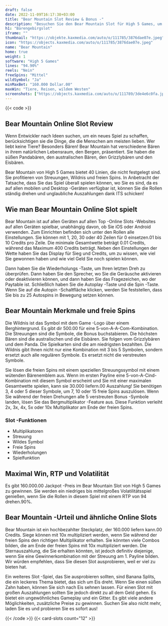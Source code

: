 ```yaml
---
draft: false
date: 2022-11-09T16:17:38+03:00
title: "Bear Mountain Slot Review & Bonus -"
description: "Besuchen Sie den Bear Mountain Slot für High 5 Games, um epische Belohnungen zu gewinnen! Bietet Wilds, Multiplikatoren und kostenlose Spins! Finden Sie die Informationen, die Sie in unserer Bewertung benötigen."
h1: "Bärengebirgslot"
iframe: ""
thumbnail: "https://objekte.kaxmedia.com/auto/o/111785/3876dae07e.jpeg"
icon: "https://objects.kaxmedia.com/auto/o/111785/3876dae07e.jpeg"
name: "Bear Mountain"
home: true
weight: 1
software: "High 5 Games"
lines: "94.90%"
reels: "Nein"
freeSpins: "Mittel"
wildSymbol: "Ja"
minMaxBet: "160.000 Dollar.00"
maxWin: "Tiere, Reisen, wildem Westen"
screenshots: ["https://objects.kaxmedia.com/auto/o/111789/3de4e6c0fa.jpeg"]
---
```


{{< code >}}<h2>Bear Mountain Online Slot Review</h2><p>Wenn Entwickler nach Ideen suchen, um ein neues Spiel zu schaffen, berücksichtigen sie die Dinge, die die Menschen am meisten lieben. Wer liebt keine Tiere? Besonders Bären! Bear Mountain hat verschiedene Bären in ihrem natürlichen Lebensraum, den Bergen, präsentiert. Sie haben die süßen Pandabären, den australischen Bären, den Grizzlybären und den Eisbären.</p><p>Bear Mountain von High 5 Games bietet 40 Linien, die nicht festgelegt sind. Sie profitieren von Streuungen, Wildnis und freien Spins. In Anbetracht der Tatsache, dass Sie das Spiel überall spielen können, wo Sie es sind, da es auf allen mobilen und Desktop -Geräten verfügbar ist, können Sie die Rollen ständig drehen und unglaubliche Auszahlungen dank ITS schicken!</p><h2>Wie man Bear Mountain Online Slot spielt</h2><p>Bear Mountain ist auf allen Geräten auf allen Top -Online Slots -Websites auf allen Geräten spielbar, unabhängig davon, ob Sie iOS oder Android verwenden. Zum Einrichten befinden sich unter den Rollen alle Einstellungen. Sie können mit 1, 20, 30 oder 40 Zeilen für 0 einsetzen.01 bis 10 Credits pro Zeile. Die minimale Gesamtwette beträgt 0.01 Credits, während das Maximum 400 Credits beträgt. Neben den Einstellungen der Wette haben Sie das Display für Sieg und Credits, um zu wissen, wie viel Sie gewonnen haben und wie viel Geld Sie noch spielen können.</p><p>Dann haben Sie die Wiederholungs -Taste, um Ihren letzten Dreh zu überprüfen. Dann haben Sie den Sprecher, wo Sie die Geräusche aktivieren oder deaktivieren können, und dann haben Sie das Fragezeichen, wo der Paytable ist. Schließlich haben Sie die Autoplay -Taste und die Spin -Taste. Wenn Sie auf die Autopin -Schaltfläche klicken, werden Sie feststellen, dass Sie bis zu 25 Autospins in Bewegung setzen können.</p><h2>Bear Mountain Merkmale und freie Spins</h2><p>Die Wildnis ist das Symbol mit dem Game -Logo über einem Berghintergrund. Es gibt dir 500.00 für eine 5-von-A-A-Com-Kombination. Die Streuungen sind die Symbole, die Bonus buchstabieren. Die höchsten Bären sind die australischen und die Eisbären. Sie folgen vom Grizzlybären und dem Panda. Die Spielkarten sind die am niedrigsten bezahlten. Die Wildnis gibt Ihnen nicht nur eine Kombination mit 3 bis 5 Symbolen, sondern ersetzt auch alle regulären Symbole. Es ersetzt nicht die verstreuten Symbole.</p><p>Sie lösen die freien Spins mit einem speziellen Streuungssymbol mit einem wütenden Bärenemblem aus. Wenn im ersten Payline eine 5-von-A-Cind-Kombination mit diesem Symbol erscheint und Sie mit einer maximalen Gesamtwette spielen, kann sie 30.000 liefern.00 Auszahlung! Sie benötigen 3, 4 oder 5 dieser Symbole, um 7, 10 oder 15 freie Spins auszulösen. Wenn Sie während der freien Drehungen alle 5 verstreuten Bonus -Symbole landen, lösen Sie das Bergmultiplikator -Feature aus. Diese Funktion verleiht 2x, 3x, 4x, 5x oder 10x Multiplikator am Ende der freien Spins.</p><h3>
Slot -Funktionen</h3><ul>
<li></span>
Multiplikatoren</li>
<li></span>
Streuung</li>
<li></span>
Wildes Symbol</li>
<li></span>
Freie Spins</li>
<li></span>
Wiederholungen</li>
<li></span>
Spielfunktion</li></ul><h2>Maximal Win, RTP und Volatilität</h2><p>Es gibt 160.000.00 Jackpot -Preis im Bear Mountain Slot von High 5 Games zu gewinnen. Sie werden ein niedriges bis mittelgroßes Volatilitätsspiel genießen, wenn Sie die Rollen in diesem Spiel mit einem RTP von 94 drehen.90%.</p><h2>Bear Mountain -Urteil und ähnliche Online Slots</h2><p>Bear Mountain ist ein hochbezahlter Steckplatz, der 160.000 liefern kann.00 Credits. Siege können mit 10x multipliziert werden, wenn Sie während der freien Spins den richtigen Multiplikator erhalten. Sie könnten viele Combos bilden, die am Ende der freien Spins mit 10x multipliziert werden. Die Sternauszahlung, die Sie erhalten könnten, ist jedoch definitiv diejenige, wenn Sie eine Gewinnerkombination mit der Streuung am 1. Payline bilden. Wir würden empfehlen, dass Sie diesen Slot ausprobieren, weil er viel zu bieten hat.</p><p>Ein weiteres Slot -Spiel, das Sie ausprobieren sollten, sind Banana Splits, die ein leckeres Thema bietet, das sich um Eis dreht. Wenn Sie einen süßen Zahn haben, können Sie sich nach Eis sehnen lassen. Für einen Slot mit großen Auszahlungen sollten Sie jedoch direkt zu all dem Geld gehen. Es bietet ein ungewöhnliches Gameplay und ein Gitter. Es gibt viele andere Möglichkeiten, zusätzliche Preise zu gewinnen. Suchen Sie also nicht mehr, laden Sie es und probieren Sie es sofort aus!</p>{{< /code >}}
 {{< card-slots count="12" >}}